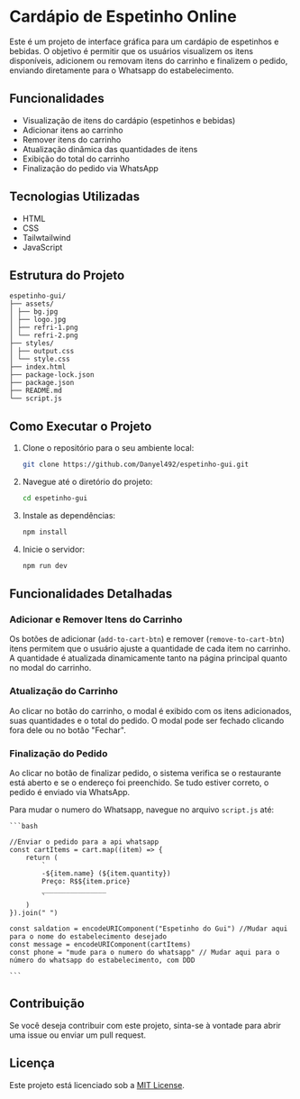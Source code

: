 # Cardápio de Espetinho Online

Este é um projeto de interface gráfica para um cardápio de espetinhos e bebidas. O objetivo é permitir que os usuários visualizem os itens disponíveis, adicionem ou removam itens do carrinho e finalizem o pedido, enviando diretamente para o Whatsapp do estabelecimento.

## Funcionalidades

- Visualização de itens do cardápio (espetinhos e bebidas)
- Adicionar itens ao carrinho
- Remover itens do carrinho
- Atualização dinâmica das quantidades de itens
- Exibição do total do carrinho
- Finalização do pedido via WhatsApp

## Tecnologias Utilizadas

- HTML
- CSS
- Tailwtailwind
- JavaScript

## Estrutura do Projeto
```
espetinho-gui/
├── assets/
│ ├── bg.jpg
│ ├── logo.jpg
│ ├── refri-1.png
│ └── refri-2.png
├── styles/
│ ├── output.css
│ └── style.css
├── index.html
├── package-lock.json
├── package.json
├── README.md
└── script.js
```
## Como Executar o Projeto

1. Clone o repositório para o seu ambiente local:
    ```bash
    git clone https://github.com/Danyel492/espetinho-gui.git
    ```

2. Navegue até o diretório do projeto:
    ```bash
    cd espetinho-gui
    ```

3. Instale as dependências:
    ```bash
    npm install
    ```
4. Inicie o servidor:
    ```bash
    npm run dev
    ```

## Funcionalidades Detalhadas

### Adicionar e Remover Itens do Carrinho

Os botões de adicionar (`add-to-cart-btn`) e remover (`remove-to-cart-btn`) itens permitem que o usuário ajuste a quantidade de cada item no carrinho. A quantidade é atualizada dinamicamente tanto na página principal quanto no modal do carrinho.

### Atualização do Carrinho

Ao clicar no botão do carrinho, o modal é exibido com os itens adicionados, suas quantidades e o total do pedido. O modal pode ser fechado clicando fora dele ou no botão "Fechar".

### Finalização do Pedido

Ao clicar no botão de finalizar pedido, o sistema verifica se o restaurante está aberto e se o endereço foi preenchido. Se tudo estiver correto, o pedido é enviado via WhatsApp.

Para mudar o numero do Whatsapp, navegue no arquivo `script.js` até:

    ```bash
    
    //Enviar o pedido para a api whatsapp
    const cartItems = cart.map((item) => {
        return (
            `
            -${item.name} (${item.quantity})
            Preço: R$${item.price}
            ________________
            `
        )
    }).join(" ")

    const saldation = encodeURIComponent("Espetinho do Gui") //Mudar aqui para o nome do estabelecimento desejado
    const message = encodeURIComponent(cartItems)
    const phone = "mude para o numero do whatsapp" // Mudar aqui para o número do whatsapp do estabelecimento, com DDD

    ```

## Contribuição

Se você deseja contribuir com este projeto, sinta-se à vontade para abrir uma issue ou enviar um pull request.

## Licença

Este projeto está licenciado sob a [MIT License](LICENSE).